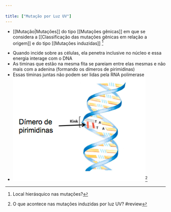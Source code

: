 ```yaml
---

title: ["Mutação por Luz UV"]
---
```

+ [[Mutação|Mutações]] do tipo [[Mutações gênicas]] em que se considera a [[Classificação das mutações gênicas em relação  a origem]] e do tipo [[Mutações induzidas]] [^520488]

[^520488]: Local hierásquico nas mutações?

+ Quando incide sobre as células, ela penetra inclusive no núcleo e essa energia interage com o DNA	
+ As timinas que estão na mesma fita se pareiam entre elas mesmas e não mais com a adenina (formando os dímeros de pirimidinas)
+ Essas timinas juntas não podem ser lidas pela RNA polimerase
+ ![Pasted image 20210406235107.png](Pasted%20image%2020210406235107.png)[^448525]

[^448525]: O que acontece nas mutações induzidas por luz UV?
#review 
